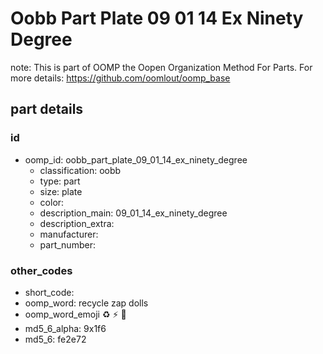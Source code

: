 # Oobb Part Plate 09 01 14 Ex Ninety Degree  

note: This is part of OOMP the Oopen Organization Method For Parts. For more details: https://github.com/oomlout/oomp_base

##  part details





### id
* oomp_id: oobb_part_plate_09_01_14_ex_ninety_degree
  * classification: oobb
  * type: part
  * size: plate
  * color: 
  * description_main: 09_01_14_ex_ninety_degree
  * description_extra: 
  * manufacturer: 
  * part_number: 

### other_codes
* short_code: 
* oomp_word: recycle zap dolls
* oomp_word_emoji :recycle: :zap: :dolls:
* md5_6_alpha: 9x1f6
* md5_6: fe2e72